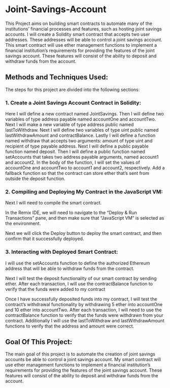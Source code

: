 # Joint-Savings-Account

This Project aims on building smart contracts to automate many of the institutions’ financial processes and features, such as hosting joint savings accounts. I will create a Solidity smart contract that accepts two user addresses. These addresses will be able to control a joint savings account. This smart contract will use ether management functions to implement a financial institution’s requirements for providing the features of the joint savings account. These features will consist of the ability to deposit and withdraw funds from the account.

## Methods and Techniques Used: 

The steps for this project are divided into the following sections:


### 1. Create a Joint Savings Account Contract in Solidity:

Here I will define a new contract named JointSavings. Then I will define two variables of type address payable named accountOne and accountTwo. Next I will make a new variable of type address public named lastToWithdraw. Next I will define two variables of type uint public named lastWithdrawAmount and contractBalance. Lastly I will define a function named withdraw that accepts two arguments: amount of type uint and recipient of type payable address. Next I will define a public payable function named deposit. Then I will define a public function named setAccounts that takes two address payable arguments, named account1 and account2. In the body of the function, I will set the values of accountOne and accountTwo to account1 and account2, respectively. Add a fallback function so that the contract can store ether that’s sent from outside the deposit function.

### 2. Compiling and Deploying My Contract in the JavaScript VM:

Next I will need to compile the smart contract.

In the Remix IDE, we will need to navigate to the “Deploy & Run Transactions” pane, and then make sure that “JavaScript VM” is selected as the environment.

Next we will click the Deploy button to deploy the smart contract, and then confirm that it successfully deployed.


### 3. Interacting with Deployed Smart Contract:

I will use the setAccounts function to define the authorized Ethereum address that will be able to withdraw funds from the contract.

Next I will test the deposit functionality of our smart contract by sending ether. After each transaction, I will use the contractBalance function to verify that the funds were added to my contract


Once I have successfully deposited funds into my contract, I will test the contract’s withdrawal functionality by withdrawing 5 ether into accountOne and 10 ether into accountTwo. After each transaction, I will need to use the contractBalance function to verify that the funds were withdrawn from your contract. Additionally I will use the lastToWithdraw and lastWithdrawAmount functions to verify that the address and amount were correct.

## Goal Of This Project:

The main goal of this project is to automate the creation of joint savings accounts be able to control a joint savings account. My smart contract will use ether management functions to implement a financial institution’s requirements for providing the features of the joint savings account. These features will consist of the ability to deposit and withdraw funds from the account.
